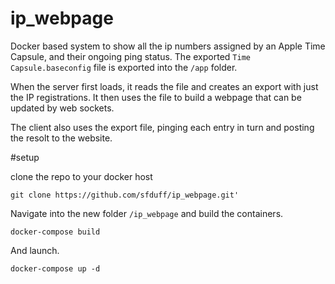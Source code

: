 # ip_webpage

Docker based system to show all the ip numbers assigned by an Apple Time Capsule, and their ongoing ping status.
The exported `Time Capsule.baseconfig` file is exported into the `/app` folder.

When the server first loads, it reads the file and creates an export with just the IP registrations.
It then uses the file to build a webpage that can be updated by web sockets.

The client also uses the export file, pinging each entry in turn and posting the resolt to the website.

#setup

clone the repo to your docker host

  `git clone https://github.com/sfduff/ip_webpage.git'`

Navigate into the new folder `/ip_webpage` and build the containers.

  `docker-compose build`
  
And launch.

  `docker-compose up -d`
